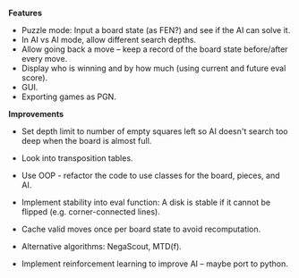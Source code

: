 **Features**
- Puzzle mode: Input a board state (as FEN?) and see if the AI can solve it.
- In AI vs AI mode, allow different search depths.
- Allow going back a move – keep a record of the board state before/after every move.
- Display who is winning and by how much (using current and future eval score).
- GUI.
- Exporting games as PGN.

**Improvements**
- Set depth limit to number of empty squares left so AI doesn't search too deep when the board is almost full.
- Look into transposition tables.
- Use OOP - refactor the code to use classes for the board, pieces, and AI.
- Implement stability into eval function: A disk is stable if it cannot be flipped (e.g. corner-connected lines).
- Cache valid moves once per board state to avoid recomputation.

- Alternative algorithms: NegaScout, MTD(f).
- Implement reinforcement learning to improve AI – maybe port to python.